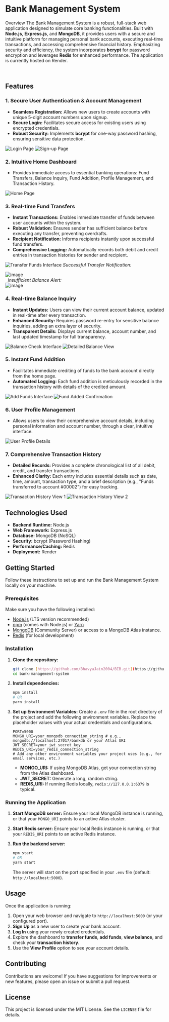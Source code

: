 # Bank Management System
Overview
The Bank Management System is a robust, full-stack web application designed to simulate core banking functionalities. Built with **Node.js**, **Express.js**, and **MongoDB**, it provides users with a secure and intuitive platform for managing personal bank accounts, executing real-time transactions, and accessing comprehensive financial history. Emphasizing security and efficiency, the system incorporates **bcrypt** for password encryption and leverages **Redis** for enhanced performance. The application is currently hosted on Render.

<br>

## Features

### 1. Secure User Authentication & Account Management
* **Seamless Registration:** Allows new users to create accounts with unique 5-digit account numbers upon signup.
* **Secure Login:** Facilitates secure access for existing users using encrypted credentials.
* **Robust Security:** Implements **bcrypt** for one-way password hashing, ensuring sensitive data protection.

![Login Page](https://github.com/user-attachments/assets/856eabcb-c9e9-41ff-a0f6-02f659e468ef)
![Sign-up Page](https://github.com/user-attachments/assets/9a5b552b-13fa-4970-8e3f-cd0e70b1e5c3)

### 2. Intuitive Home Dashboard
* Provides immediate access to essential banking operations: Fund Transfers, Balance Inquiry, Fund Addition, Profile Management, and Transaction History.

![Home Page](https://github.com/user-attachments/assets/8d30c945-11a4-4927-b0b6-6dc967b0a43e)

### 3. Real-time Fund Transfers
* **Instant Transactions:** Enables immediate transfer of funds between user accounts within the system.
* **Robust Validation:** Ensures sender has sufficient balance before executing any transfer, preventing overdrafts.
* **Recipient Notification:** Informs recipients instantly upon successful fund transfers.
* **Comprehensive Logging:** Automatically records both debit and credit entries in transaction histories for sender and recipient.

![Transfer Funds Interface](https://github.com/user-attachments/assets/ad544c68-e70c-47c4-8e35-58c1e1c5a8d8)
*Successful Transfer Notification:*
<br>

![image](https://github.com/user-attachments/assets/317bdda4-5284-4baf-9cd8-209ec37442b0)
<br>
 
*Insufficient Balance Alert:*
<br>
![image](https://github.com/user-attachments/assets/c96fa333-1908-46a2-8fda-de389358ebc5)




### 4. Real-time Balance Inquiry
* **Instant Updates:** Users can view their current account balance, updated in real-time after every transaction.
* **Enhanced Security:** Requires password re-entry for sensitive balance inquiries, adding an extra layer of security.
* **Transparent Details:** Displays current balance, account number, and last updated timestamp for full transparency.

![Balance Check Interface](https://github.com/user-attachments/assets/33f88e96-f892-4ab4-89b8-651121332630)
![Detailed Balance View](https://github.com/user-attachments/assets/a6fa13ac-fe5e-48f6-99e4-8635fda52ae6)

### 5. Instant Fund Addition
* Facilitates immediate crediting of funds to the bank account directly from the home page.
* **Automated Logging:** Each fund addition is meticulously recorded in the transaction history with details of the credited amount.

![Add Funds Interface](https://github.com/user-attachments/assets/69a05f8f-28de-4a08-a243-770df84fd890)
![Fund Added Confirmation](https://github.com/user-attachments/assets/2300a432-ee8f-41ba-90e0-f4afd91b3406)

### 6. User Profile Management
* Allows users to view their comprehensive account details, including personal information and account number, through a clear, intuitive interface.

![User Profile Details](https://github.com/user-attachments/assets/1e1772c1-0453-4838-a846-63e6ddb94b32)

### 7. Comprehensive Transaction History
* **Detailed Records:** Provides a complete chronological list of all debit, credit, and transfer transactions.
* **Enhanced Clarity:** Each entry includes essential details such as date, time, amount, transaction type, and a brief description (e.g., "Funds transferred to account #00002") for easy tracking.

![Transaction History View 1](https://github.com/user-attachments/assets/aa6cae33-0347-4ca7-8099-a676b8f115f3)
![Transaction History View 2](https://github.com/user-attachments/assets/75742128-05bb-4940-b02c-a256b93266f5)

## Technologies Used
* **Backend Runtime:** Node.js
* **Web Framework:** Express.js
* **Database:** MongoDB (NoSQL)
* **Security:** bcrypt (Password Hashing)
* **Performance/Caching:** Redis
* **Deployment:** Render

## Getting Started

Follow these instructions to set up and run the Bank Management System locally on your machine.

### Prerequisites

Make sure you have the following installed:
* [Node.js](https://nodejs.org/en/download/) (LTS version recommended)
* [npm](https://docs.npmjs.com/downloading-and-installing-node-js-and-npm) (comes with Node.js) or [Yarn](https://yarnpkg.com/getting-started/install)
* [MongoDB](https://www.mongodb.com/try/download/community) (Community Server) or access to a MongoDB Atlas instance.
* [Redis](https://redis.io/download/) (for local development)

### Installation

1.  **Clone the repository:**
    ```bash
    git clone [https://github.com/BhavyaJain2004/BIB.git](https://github.com/BhavyaJain2004/BIB.git) 
    cd bank-management-system
    ```

2.  **Install dependencies:**
    ```bash
    npm install
    # OR
    yarn install
    ```

3.  **Set up Environment Variables:**
    Create a `.env` file in the root directory of the project and add the following environment variables. Replace the placeholder values with your actual credentials and configurations.

    ```dotenv
    PORT=5000
    MONGO_URI=your_mongodb_connection_string # e.g., mongodb://localhost:27017/bankdb or your Atlas URI
    JWT_SECRET=your_jwt_secret_key
    REDIS_URI=your_redis_connection_string
    # Add any other environment variables your project uses (e.g., for email services, etc.)
    ```
    * **MONGO_URI:** If using MongoDB Atlas, get your connection string from the Atlas dashboard.
    * **JWT_SECRET:** Generate a long, random string.
    * **REDIS_URI:** If running Redis locally, `redis://127.0.0.1:6379` is typical.

### Running the Application

1.  **Start MongoDB server:**
    Ensure your local MongoDB instance is running, or that your `MONGO_URI` points to an active Atlas cluster.

2.  **Start Redis server:**
    Ensure your local Redis instance is running, or that your `REDIS_URI` points to an active Redis instance.

3.  **Run the backend server:**
    ```bash
    npm start
    # OR
    yarn start
    ```
    The server will start on the port specified in your `.env` file (default: `http://localhost:5000`).

## Usage

Once the application is running:
1.  Open your web browser and navigate to `http://localhost:5000` (or your configured port).
2.  **Sign Up** as a new user to create your bank account.
3.  **Log In** using your newly created credentials.
4.  Explore the dashboard to **transfer funds**, **add funds**, **view balance**, and check your **transaction history**.
5.  Use the **View Profile** option to see your account details.

## Contributing

Contributions are welcome! If you have suggestions for improvements or new features, please open an issue or submit a pull request.

## License

This project is licensed under the MIT License. See the `LICENSE` file for details.
